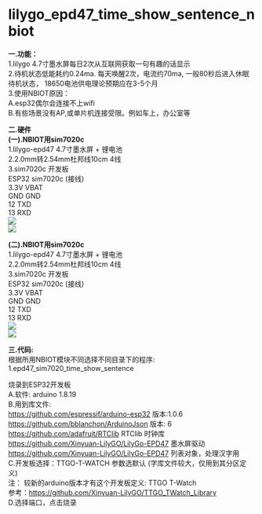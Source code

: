 # lilygo_epd47_time_show_sentence_nbiot
<b>一.功能：</b> <br/>
1.lilygo 4.7寸墨水屏每日2次从互联网获取一句有趣的话显示<br/> 
2.待机状态低能耗约0.24ma.  每天唤醒2次，电流约70ma, 一般80秒后进入休眠待机状态， 18650电池供电理论预期应在3-5个月<br/>
3.使用NBIOT原因：<br/>
   A.esp32偶尔会连接不上wifi<br/>
   B.有些场景没有AP,或单片机连接受限。例如车上，办公室等<br/> 
   
<b>二.硬件</b>  <br/>
<b>(一).NBIOT用sim7020c</b>  <br/>
1.lilygo-epd47 4.7寸墨水屏 + 锂电池 <br/>
2.2.0mm转2.54mm杜邦线10cm 4线<br/>
3.sim7020c 开发板 <br/>
ESP32  sim7020c (接线)<br/>
3.3V   VBAT<br/>
GND    GND<br/>
12     TXD<br/>
13     RXD<br/>
<img src= 'https://github.com//lilygo_epd47_time_show_sentence_nbiot/blob/main/7.jpg?raw=true' /> <br/>
<img src= 'https://github.com//lilygo_epd47_time_show_sentence_nbiot/blob/main/8.jpg?raw=true' /> <br/>

<b>(二).NBIOT用sim7020c</b>  <br/>
1.lilygo-epd47 4.7寸墨水屏 + 锂电池 <br/>
2.2.0mm转2.54mm杜邦线10cm 4线<br/>
3.sim7020c 开发板 <br/>
ESP32  sim7020c (接线)<br/>
3.3V   VBAT<br/>
GND    GND<br/>
12     TXD<br/>
13     RXD<br/>
<img src= 'https://github.com//lilygo_epd47_time_show_sentence_nbiot/blob/main/11.jpg?raw=true' /> <br/>
<img src= 'https://github.com//lilygo_epd47_time_show_sentence_nbiot/blob/main/12.jpg?raw=true' /> <br/>

<b>三.代码:</b><br/>
根据所用NBIOT模块不同选择不同目录下的程序:
1.epd47_sim7020_time_show_sentence 


烧录到ESP32开发板<br/>
A.软件: arduino 1.8.19<br/>
B.用到库文件:<br/>
https://github.com/espressif/arduino-esp32 版本:1.0.6<br/>
https://github.com/bblanchon/ArduinoJson 版本: 6<br/>
https://github.com/adafruit/RTClib RTClib 时钟库<br/>
https://github.com/Xinyuan-LilyGO/LilyGo-EPD47 墨水屏驱动<br/>
https://github.com/Xinyuan-LilyGO/LilyGo-EPD47 列表对象，处理汉字用<br/>
C.开发板选择：TTGO-T-WATCH 参数选默认 (字库文件较大，仅用到其分区定义)<br/>
注： 较新的arduino版本才有这个开发板定义: TTGO T-Watch<br/>
参考：https://github.com/Xinyuan-LilyGO/TTGO_TWatch_Library<br/>
D.选择端口，点击烧录<br/>
